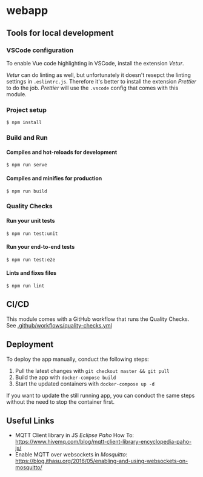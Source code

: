 # webapp

## Tools for local development

### VSCode configuration

To enable Vue code highlighting in VSCode, install the extension _Vetur_.

_Vetur_ can do linting as well, but unfortunately it doesn't resepct the linting settings in `.eslintrc.js`. Therefore it's better to install the extension _Prettier_ to do the job. _Prettier_ will use the `.vscode` config that comes with this module.

### Project setup

```
$ npm install
```

### Build and Run

#### Compiles and hot-reloads for development

```
$ npm run serve
```

#### Compiles and minifies for production

```
$ npm run build
```

### Quality Checks

#### Run your unit tests

```
$ npm run test:unit
```

#### Run your end-to-end tests

```
$ npm run test:e2e
```

#### Lints and fixes files

```
$ npm run lint
```

## CI/CD

This module comes with a GitHub workflow that runs the Quality Checks. See [.github/workflows/quality-checks.yml](.github/workflows/quality-checks.yml)


## Deployment

To deploy the app manually, conduct the following steps:

1. Pull the latest changes with `git checkout master && git pull`
1. Build the app with `docker-compose build`
1. Start the updated containers with `docker-compose up -d`

If you want to update the still running app, you can conduct the same steps without the need to stop the container first.

## Useful Links

- MQTT Client library in JS _Eclipse Paho_ How To: https://www.hivemq.com/blog/mqtt-client-library-encyclopedia-paho-js/
- Enable MQTT over websockets in _Mosquitto_: https://blog.ithasu.org/2016/05/enabling-and-using-websockets-on-mosquitto/
